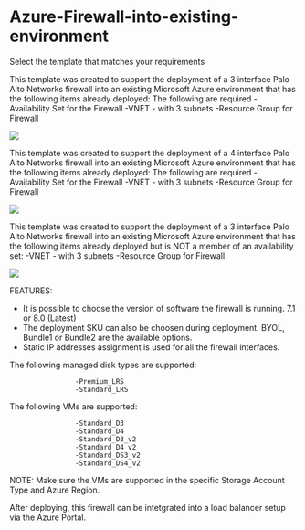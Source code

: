 # Azure-Firewall-into-existing-environment

Select the template that matches your requirements

This template was created to support the deployment of a 3 interface Palo Alto Networks firewall into an existing Microsoft Azure environment that has the following items already deployed:
The following are required
                    -Availability Set for the Firewall
                    -VNET - with 3 subnets
                    -Resource Group for Firewall

[<img src="http://azuredeploy.net/deploybutton.png"/>](https://portal.azure.com/#create/Microsoft.Template/uri/https%3A%2F%2Fraw.githubusercontent.com%2Fjharris10%2Ffw-existing-vnet%2Fmaster%2FAdd-New-Firewall-AzureDeploy.json)

This template was created to support the deployment of a 4 interface Palo Alto Networks firewall into an existing Microsoft Azure environment that has the following items already deployed:
The following are required
                    -Availability Set for the Firewall
                    -VNET - with 3 subnets
                    -Resource Group for Firewall

[<img src="http://azuredeploy.net/deploybutton.png"/>](https://portal.azure.com/#create/Microsoft.Template/uri/https%3A%2F%2Fraw.githubusercontent.com%2Fjharris10%2Ffw-existing-vnet%2Fmaster%2FAdd-New-Firewall-AzureDeploy-4NIC.json)

This template was created to support the deployment of a 3 interface Palo Alto Networks firewall into an existing Microsoft Azure environment that has the following items already deployed but is NOT a member of an availability set:
                    -VNET - with 3 subnets
                    -Resource Group for Firewall

[<img src="http://azuredeploy.net/deploybutton.png"/>](https://portal.azure.com/#create/Microsoft.Template/uri/https%3A%2F%2Fraw.githubusercontent.com%2Fjharris10%2Ffw-existing-vnet%2Fmaster%2FAdd-New-Firewall-AzureDeploy-no-AS.json)


FEATURES:

- It is possible to choose the version of software the firewall is running. 7.1 or 8.0 (Latest)
- The deployment SKU can also be choosen during deployment.  BYOL, Bundle1 or Bundle2 are the available options.
- Static IP addresses assignment is used for all the firewall interfaces.


The following managed disk types are supported:

                    -Premium_LRS
                    -Standard_LRS

The following VMs are supported:

                    -Standard_D3
                    -Standard_D4
                    -Standard_D3_v2
                    -Standard_D4_v2
                    -Standard_DS3_v2
                    -Standard_DS4_v2

NOTE: Make sure the VMs are supported in the specific Storage Account Type and Azure Region.

After deploying, this firewall can be intetgrated into a load balancer setup via the Azure Portal.

